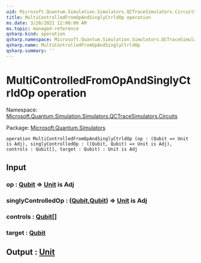 ```yaml
---
uid: Microsoft.Quantum.Simulation.Simulators.QCTraceSimulators.Circuits.MultiControlledFromOpAndSinglyCtrldOp
title: MultiControlledFromOpAndSinglyCtrldOp operation
ms.date: 3/26/2021 12:00:00 AM
ms.topic: managed-reference
qsharp.kind: operation
qsharp.namespace: Microsoft.Quantum.Simulation.Simulators.QCTraceSimulators.Circuits
qsharp.name: MultiControlledFromOpAndSinglyCtrldOp
qsharp.summary: ''
---
```


# MultiControlledFromOpAndSinglyCtrldOp operation

Namespace: [Microsoft.Quantum.Simulation.Simulators.QCTraceSimulators.Circuits](xref:Microsoft.Quantum.Simulation.Simulators.QCTraceSimulators.Circuits)

Package: [Microsoft.Quantum.Simulators](https://nuget.org/packages/Microsoft.Quantum.Simulators)




```qsharp
operation MultiControlledFromOpAndSinglyCtrldOp (op : (Qubit => Unit is Adj), singlyControlledOp : ((Qubit, Qubit) => Unit is Adj), controls : Qubit[], target : Qubit) : Unit is Adj
```


## Input

### op : [Qubit](xref:microsoft.quantum.lang-ref.qubit) => [Unit](xref:microsoft.quantum.lang-ref.unit)  is Adj




### singlyControlledOp : ([Qubit](xref:microsoft.quantum.lang-ref.qubit),[Qubit](xref:microsoft.quantum.lang-ref.qubit)) => [Unit](xref:microsoft.quantum.lang-ref.unit)  is Adj




### controls : [Qubit](xref:microsoft.quantum.lang-ref.qubit)[]




### target : [Qubit](xref:microsoft.quantum.lang-ref.qubit)





## Output : [Unit](xref:microsoft.quantum.lang-ref.unit)

